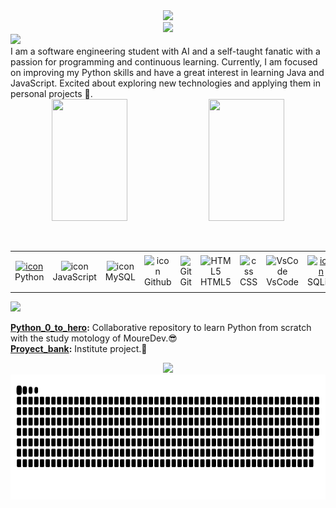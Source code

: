 <div align="center">
  <img src="https://readme-typing-svg.herokuapp.com/?font=Indie+Flower&color=468b56&size=35&center=true&vCenter=true&width=1000&duration=4000&lines=Welcome!;I'm+Julian+Burga;" />
</div>

<div align='center'>
    <img src="https://capsule-render.vercel.app/api?type=venom&color=468b56&&height=300&section=header&text=Julian%20Burga&fontSize=90&animation=fadeIn&fontAlignY=38&desc=Programmer!&descAlignY=51&descAlign=62"/>
</div>

<div >
  <img src="https://readme-typing-svg.herokuapp.com/?font=Indie+Flower&color=468b56&size=35&vCenter=true&repeat=false&width=1000&duration=3000&lines=👨‍💻+About+Me;" />
</div>
I am a software engineering student with AI and a self-taught fanatic with a passion for programming and continuous learning. Currently, I am focused on improving my Python skills and have a great interest in learning Java and JavaScript. Excited about exploring new technologies and applying them in personal projects 🤖.

<div align="center">
  <!--Git status-->
  <picture>
  <source srcset="https://github-readme-stats.vercel.app/api?username=julianb0315&show_icons=true&theme=dark"
    media="(prefers-color-scheme: dark)"/>
  <source srcset="https://github-readme-stats.vercel.app/api?username=julianb0315&show_icons=true"
    media="(prefers-color-scheme: light), (prefers-color-scheme: no-preference)"/>
  <img width="49%" height="195px" src="https://github-readme-stats.vercel.app/api?username=julianb0315&show_icons=true" />
</picture>
  <!--Learn-->
  <picture>
  <source srcset="https://github-readme-stats.vercel.app/api/top-langs/?username=julianb0315&theme=dark&layout=compact"
    media="(prefers-color-scheme: dark)"/>
  <source srcset="https://github-readme-stats.vercel.app/api/top-langs/?username=julianb0315&show_icons=true&layout=compact"
    media="(prefers-color-scheme: light), (prefers-color-scheme: no-preference)"/>
  <img width="49%" height="195px" src="https://github-readme-stats.vercel.app/api/top-langs/?username=julianb0315&show_icons=true&layout=compact" />
</picture>
</div>
<br>
    <!--table Learn-->
  <table>
<div style="display: flex; align-items: flex-start; align: center">
<table align="center">
  <tr>
    <td align="center" width="96">
      <a href="https://www.python.org/">
        <img src="https://techstack-generator.vercel.app/python-icon.svg" alt="icon" width="40" height="40" />
      </a>
      <br>Python
    </td>
    <td align="center" width="96">
        <img src="https://techstack-generator.vercel.app/js-icon.svg" alt="icon" width="40" height="40" />
      <br>JavaScript
    </td>
    <td align="center" width="96">
        <img src="https://techstack-generator.vercel.app/mysql-icon.svg" alt="icon" width="40" height="40" />
      <br>MySQL
    </td>
        <td align="center" width="96">
        <img src="https://techstack-generator.vercel.app/github-icon.svg" alt="icon" width="40" height="40" />
      <br>Github
    </td>
        <td align="center" width="96"> 
        <img src="https://user-images.githubusercontent.com/25181517/192108372-f71d70ac-7ae6-4c0d-8395-51d8870c2ef0.png" width="40" height="40" alt="Git" />
      <br>Git
    </td>
        <td align="center"  width="96">
        <img src="https://skillicons.dev/icons?i=html" width="40" height="40" alt="HTML5" />
      <br>HTML5
    </td>
    <td align="center" width="96">
        <img src="https://skillicons.dev/icons?i=css" width="40" height="40" alt="css" />
      <br>CSS
    </td>
    <td align="center" width="96">
        <img src="https://skillicons.dev/icons?i=vscode" width="40" height="40" alt="VsCode" />
      <br>VsCode
        <td align="center" width="96">
      <a href="#macropower-tech">
        <img src="https://www.vectorlogo.zone/logos/sqlite/sqlite-icon.svg" alt="icon" width="40" height="40" />
      </a>
      <br>SQLite
    <td align="center" width="96">
        <img src="https://raw.githubusercontent.com/devicons/devicon/master/icons/java/java-original.svg" width="40" height="40" alt="https://www.java.com" />
      <br>Java
  </tr>
</table>
</div>

<div >
  <img src="https://readme-typing-svg.herokuapp.com/?font=Indie+Flower&color=468b56&size=35&vCenter=true&width=1000&repeat=false&duration=3000&lines=🌟+Featured+Projects;" />
</div>

**[Python_0_to_hero](https://github.com/JulianB0315/Python_0_to_hero):** Collaborative repository to learn Python from scratch with the study motology of MoureDev.😎 </br>
**[Proyect_bank](https://github.com/JulianB0315/Proyect_bank):** Institute project.🥸
<div align="center">
  
<picture>
  <!--Estadisticas de contribuciones-->
  <img height="250px"src="https://github-readme-activity-graph.vercel.app/graph?username=julianb0315&bg_color=141415&color=ffffff&line=d8d9d8&point=468c56&hide_border=true"/>
</picture>
  <!--Gusano de commit-->
<picture>
  <source media="(prefers-color-scheme: dark)" srcset="https://raw.githubusercontent.com/julianb0315/julianb0315/output/github-contribution-grid-snake-dark.svg" />
  <source media="(prefers-color-scheme: light)" srcset="https://raw.githubusercontent.com/julianb0315/julianb0315/output/github-contribution-grid-snake.svg" />
  <img height="200px"alt="github-snake" src="https://raw.githubusercontent.com/julianb0315/julianb0315/output/github-contribution-grid-snake.svg" />
</picture>
</div>
